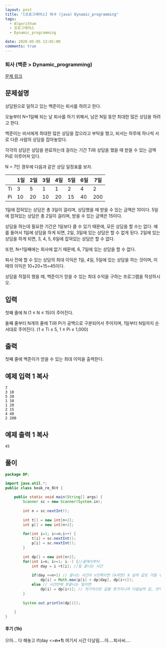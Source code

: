 ```yaml
---
layout: post
title: "[프로그래머스] 퇴사 (java) Dynamic_programming"
tags:
  - Algorithum
  - 프로그래머스
  - Dynamic_programming

date: 2020-05-05 13:01:00
comments: true
---
```




###   퇴사 (백준 > Dynamic_programming)

[문제 링크](https://www.acmicpc.net/problem/14501 )

## 문제설명

상담원으로 일하고 있는 백준이는 퇴사를 하려고 한다.

오늘부터 N+1일째 되는 날 퇴사를 하기 위해서, 남은 N일 동안 최대한 많은 상담을 하려고 한다.

백준이는 비서에게 최대한 많은 상담을 잡으라고 부탁을 했고, 비서는 하루에 하나씩 서로 다른 사람의 상담을 잡아놓았다.

각각의 상담은 상담을 완료하는데 걸리는 기간 Ti와 상담을 했을 때 받을 수 있는 금액 Pi로 이루어져 있다.

N = 7인 경우에 다음과 같은 상담 일정표를 보자.

|      | 1일  | 2일  | 3일  | 4일  | 5일  | 6일  | 7일  |
| ---- | ---- | ---- | ---- | ---- | ---- | ---- | ---- |
| Ti   | 3    | 5    | 1    | 1    | 2    | 4    | 2    |
| Pi   | 10   | 20   | 10   | 20   | 15   | 40   | 200  |

1일에 잡혀있는 상담은 총 3일이 걸리며, 상담했을 때 받을 수 있는 금액은 10이다. 5일에 잡혀있는 상담은 총 2일이 걸리며, 받을 수 있는 금액은 15이다.

상담을 하는데 필요한 기간은 1일보다 클 수 있기 때문에, 모든 상담을 할 수는 없다. 예를 들어서 1일에 상담을 하게 되면, 2일, 3일에 있는 상담은 할 수 없게 된다. 2일에 있는 상담을 하게 되면, 3, 4, 5, 6일에 잡혀있는 상담은 할 수 없다.

또한, N+1일째에는 회사에 없기 때문에, 6, 7일에 있는 상담을 할 수 없다.

퇴사 전에 할 수 있는 상담의 최대 이익은 1일, 4일, 5일에 있는 상담을 하는 것이며, 이때의 이익은 10+20+15=45이다.

상담을 적절히 했을 때, 백준이가 얻을 수 있는 최대 수익을 구하는 프로그램을 작성하시오.

## 입력

첫째 줄에 N (1 ≤ N ≤ 15)이 주어진다.

둘째 줄부터 N개의 줄에 Ti와 Pi가 공백으로 구분되어서 주어지며, 1일부터 N일까지 순서대로 주어진다. (1 ≤ Ti ≤ 5, 1 ≤ Pi ≤ 1,000)

## 출력

첫째 줄에 백준이가 얻을 수 있는 최대 이익을 출력한다.

## 예제 입력 1 복사

```
7
3 10
5 20
1 10
1 20
2 15
4 40
2 200
```

## 예제 출력 1 복사

```
45
```

## 풀이

```java
package DP;

import java.util.*;
public class beak_re_퇴사 {
	
	public static void main(String[] args) {
		Scanner sc = new Scanner(System.in);
		
		int n = sc.nextInt();
		
		int t[] = new int[n+2];
		int p[] = new int[n+2];
		
		for(int i=1; i<=n;i++) {
			t[i] = sc.nextInt();
			p[i] = sc.nextInt();
		}
	
		int dp[] = new int[n+2];
		for(int i=n; i>=1; i--) {//끝에서부터
			int day = i +t[i]; //일 끝나는 시간
			
			if(day <=n+1) // 끝나는 시간이 n안쪽이면 (k라면) k 날의 값도 가질 수 있다
				dp[i] = Math.max(p[i] + dp[day], dp[i+1]);
			else // 시간안에 못끝나는 일이면
				dp[i] = dp[i+1]; // 자기자신은 값을 못가지니까 다음날의 값, 만약 다음날도 값이 없다면? 계속 0이겠지
		}
		
		System.out.println(dp[1]);
		
	}
}

```

#### 후기 (1h)

으아... 다 해놓고 if(day <=**n+1**) 여기서 시간 다날림....아....퇴사씨....